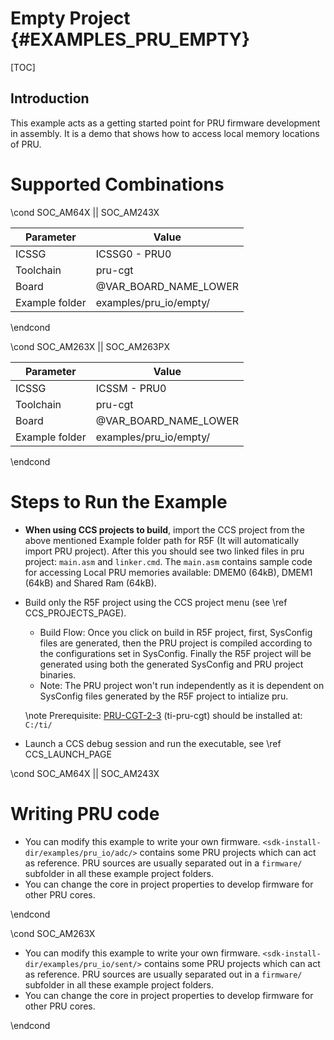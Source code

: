 # Empty Project {#EXAMPLES_PRU_EMPTY}

[TOC]

## Introduction

This example acts as a getting started point for PRU firmware development in assembly. It is a demo that shows how to access local memory locations of PRU.

# Supported Combinations

\cond SOC_AM64X || SOC_AM243X

 Parameter      | Value
 ---------------|-----------
 ICSSG          | ICSSG0 - PRU0
 Toolchain      | pru-cgt
 Board          | @VAR_BOARD_NAME_LOWER
 Example folder | examples/pru_io/empty/

\endcond

\cond SOC_AM263X || SOC_AM263PX

 Parameter      | Value
 ---------------|-----------
 ICSSG          | ICSSM - PRU0
 Toolchain      | pru-cgt
 Board          | @VAR_BOARD_NAME_LOWER
 Example folder | examples/pru_io/empty/

\endcond

# Steps to Run the Example

- **When using CCS projects to build**, import the CCS project from the above mentioned Example folder path for R5F (It will automatically import PRU project). After this you should see two linked files in pru project: `main.asm` and `linker.cmd`. The `main.asm` contains sample code for accessing Local PRU memories available: DMEM0 (64kB), DMEM1 (64kB) and Shared Ram (64kB).

- Build only the R5F project using the CCS project menu (see \ref CCS_PROJECTS_PAGE).
     - Build Flow: Once you click on build in R5F project, first, SysConfig files are generated, then the PRU project is compiled according to the configurations set in SysConfig. Finally the R5F project will be generated using both the generated SysConfig and PRU project binaries.
     - Note: The PRU project won't run independently as it is dependent on SysConfig files generated by the R5F project to intialize pru.

    \note
    Prerequisite: [PRU-CGT-2-3](https://www.ti.com/tool/PRU-CGT) (ti-pru-cgt) should be installed at: `C:/ti/`

- Launch a CCS debug session and run the executable, see \ref CCS_LAUNCH_PAGE

\cond SOC_AM64X || SOC_AM243X

# Writing PRU code

* You can modify this example to write your own firmware. `<sdk-install-dir/examples/pru_io/adc/>` contains some PRU projects which can act as reference. PRU sources are usually separated out in a `firmware/` subfolder in all these example project folders.
* You can change the core in project properties to develop firmware for other PRU cores.

\endcond

\cond SOC_AM263X

* You can modify this example to write your own firmware. `<sdk-install-dir/examples/pru_io/sent/>` contains some PRU projects which can act as reference. PRU sources are usually separated out in a `firmware/` subfolder in all these example project folders.
* You can change the core in project properties to develop firmware for other PRU cores.

\endcond